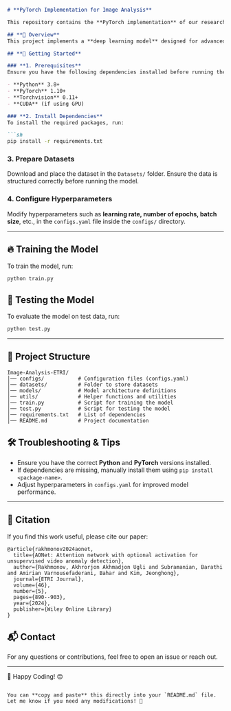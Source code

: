```md
# **PyTorch Implementation for Image Analysis**  

This repository contains the **PyTorch implementation** of our research paper published in the **ETRI Journal**. You can read the full paper here: [ETRI Journal](https://onlinelibrary.wiley.com/doi/10.4218/etrij.2024-0115).  

## **📌 Overview**  
This project implements a **deep learning model** designed for advanced image analysis tasks. The method leverages PyTorch for training and evaluation, ensuring efficient learning and robust performance.  

## **🚀 Getting Started**  

### **1. Prerequisites**  
Ensure you have the following dependencies installed before running the code:  

- **Python** 3.8+  
- **PyTorch** 1.10+  
- **Torchvision** 0.11+  
- **CUDA** (if using GPU)  

### **2. Install Dependencies**  
To install the required packages, run:  

```sh
pip install -r requirements.txt
```  

### **3. Prepare Datasets**  
Download and place the dataset in the `Datasets/` folder. Ensure the data is structured correctly before running the model.  

### **4. Configure Hyperparameters**  
Modify hyperparameters such as **learning rate, number of epochs, batch size**, etc., in the `configs.yaml` file inside the `configs/` directory.  

---

## **🔥 Training the Model**  
To train the model, run:  

```sh
python train.py
```  

## **🎯 Testing the Model**  
To evaluate the model on test data, run:  

```sh
python test.py
```  

---

## **📂 Project Structure**  
```
Image-Analysis-ETRI/
│── configs/           # Configuration files (configs.yaml)
│── datasets/          # Folder to store datasets
│── models/            # Model architecture definitions
│── utils/             # Helper functions and utilities
│── train.py           # Script for training the model
│── test.py            # Script for testing the model
│── requirements.txt   # List of dependencies
│── README.md          # Project documentation
```  

## **🛠 Troubleshooting & Tips**  
- Ensure you have the correct **Python** and **PyTorch** versions installed.  
- If dependencies are missing, manually install them using `pip install <package-name>`.  
- Adjust hyperparameters in `configs.yaml` for improved model performance.  

---

## **📜 Citation**  
If you find this work useful, please cite our paper:  

```
@article{rakhmonov2024aonet,
  title={AONet: Attention network with optional activation for unsupervised video anomaly detection},
  author={Rakhmonov, Akhrorjon Akhmadjon Ugli and Subramanian, Barathi and Amirian Varnousefaderani, Bahar and Kim, Jeonghong},
  journal={ETRI Journal},
  volume={46},
  number={5},
  pages={890--903},
  year={2024},
  publisher={Wiley Online Library}
}
```

## **📬 Contact**  
For any questions or contributions, feel free to open an issue or reach out.  

---

🚀 Happy Coding! 😊  
```

You can **copy and paste** this directly into your `README.md` file. Let me know if you need any modifications! 🚀
